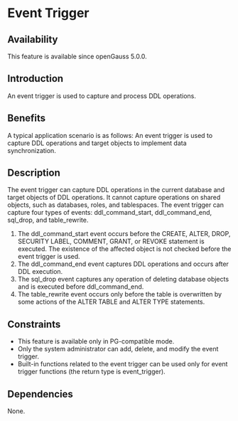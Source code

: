 # Event Trigger<a name="EN-US_TOPIC_0000001562654497"></a>

## Availability<a name="section15414320604715"></a>

This feature is available since openGauss 5.0.0.


## Introduction<a name="section740615433477"></a>

An event trigger is used to capture and process DDL operations.

## Benefits<a name="section1067215172372"></a>

A typical application scenario is as follows: An event trigger is used to capture DDL operations and target objects to implement data synchronization.

## Description<a name="section1017916314374"></a>

The event trigger can capture DDL operations in the current database and target objects of DDL operations. It cannot capture operations on shared objects, such as databases, roles, and tablespaces.
The event trigger can capture four types of events: ddl_command_start, ddl_command_end, sql_drop, and table_rewrite.
1. The ddl_command_start event occurs before the CREATE, ALTER, DROP, SECURITY LABEL, COMMENT, GRANT, or REVOKE statement is executed. The existence of the affected object is not checked before the event trigger is used.
2. The ddl_command_end event captures DDL operations and occurs after DDL execution.
3. The sql\_drop event captures any operation of deleting database objects and is executed before ddl\_command\_end.
4. The table\_rewrite event occurs only before the table is overwritten by some actions of the ALTER TABLE and ALTER TYPE statements.
   

## Constraints<a name="section1694165712371"></a>

- This feature is available only in PG-compatible mode.
- Only the system administrator can add, delete, and modify the event trigger.
- Built-in functions related to the event trigger can be used only for event trigger functions (the return type is event\_trigger).

## Dependencies

None.
